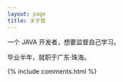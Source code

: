 ```yaml
---
layout: page
title: 关于我 
---
```


一个 JAVA 开发者，想要监督自己学习。

毕业半年，就职于广东·珠海。

<p>

{% include comments.html %}

